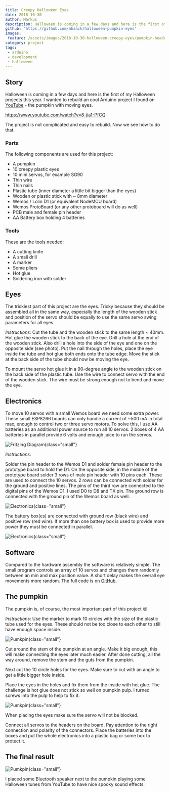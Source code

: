 ```yaml
---
title: Creepy Halloween Eyes
date: 2018-10-30
author: Markus
description: Halloween is coming in a few days and here is the first of my Halloween projects for 2018 - a creepy pumpkin watching you. Every step you take, every move you make is seen by this little guy.
github: 'https://github.com/mhaack/halloween-pumpkin-eyes'
images:
 feature: /assets/images/2018-10-30-halloween-creepy-eyes/pumpkin-header.jpg
category: project
tags:
 - arduino
 - development
 - halloween
---
```


## Story

Halloween is coming in a few days and here is the first of my Halloween projects this year. I wanted to rebuild an cool Arduino project I found on [YouTube](https://youtu.be/ryUNHPJ3leY) - the pumpkin with moving eyes.

https://www.youtube.com/watch?v=8-jia1-PfCQ

The project is not complicated and easy to rebuild. Now we see how to do that.

### Parts

The following components are used for this project:

- A pumpkin
- 10 creepy plastic eyes
- 10 mini servos, for example SG90
- Thin wire
- Thin nails
- Plastic tube (inner diameter a little bit bigger than the eyes)
- Wooden or plastic stick with ~ 8mm diameter
- Wemos / Lolin D1 (or equivalent NodeMCU board)
- Wemos ProtoBoard (or any other protoboard will do as well)
- PCB male and female pin header
- AA Battery box holding 4 batteries

### Tools

These are the tools needed:

- A cutting knife
- A small drill
- A marker
- Some pliers
- Hot glue
- Soldering iron with solder

## Eyes

The trickiest part of this project are the eyes. Tricky because they should be assembled all in the same way, especially the length of the wooden stick and position of the servo should be equally to use the same servo swing parameters for all eyes.

_Instructions:_
Cut the tube and the wooden stick to the same length ~ 40mm. Hot glue the wooden stick to the back of the eye. Drill a hole at the end of the wooden stick. Also drill a hole into the side of the eye and one on the opposite side (see photo). Put the nail through the holes, place the eye inside the tube and hot glue both ends onto the tube edge. Move the stick at the back side of the tube should now be moving the eye.

To mount the servo hot glue it in a 90-degree angle to the wooden stick on the back side of the plastic tube. Use the wire to connect servo with the end of the wooden stick. The wire must be strong enough not to bend and move the eye.

## Electronics

To move 10 servos with a small Wemos board we need some extra power. These small ESP8266 boards can only handle a current of ~500 mA in total max, enough to control two or three servo motors. To solve this, I use AA batteries as an additional power source to run all 10 servos. 2 boxes of 4 AA batteries in parallel provide 6 volts and enough juice to run the servos.

![Fritzing Diagram](/assets/images/2018-10-30-halloween-creepy-eyes/fritzing.png){class="small"}

_Instructions:_

Solder the pin header to the Wemos D1 and solder female pin header to the prototype board to hold the D1. On the opposite side, in the middle of the prototype board solder 3 rows of male pin header with 10 pins each. These are used to connect the 10 servos. 2 rows can be connected with solder for the ground and positive lines. The pins of the third row are connected to the digital pins of the Wemos D1. I used D0 to D8 and TX pin. The ground row is connected with the ground pin of the Wemos board as well.

![Electronics](/assets/images/2018-10-30-halloween-creepy-eyes/electronics-3.jpg){class="small"}

The battery box(es) are connected with ground row (black wire) and positive row (red wire). If more than one battery box is used to provide more power they must be connected in parallel.

![Electronics](/assets/images/2018-10-30-halloween-creepy-eyes/electronics-1.jpg){class="small"}

## Software

Compared to the hardware assembly the software is relatively simple. The small program controls an array of 10 servos and changes them randomly between an min and max position value. A short delay makes the overall eye movements more random. The full code is on [GitHub](https://github.com/mhaack/halloween-pumpkin-eyes).

## The pumpkin

The pumpkin is, of course, the most important part of this project 😉

_Instructions:_
Use the marker to mark 10 circles with the size of the plastic tube used for the eyes. These should not be too close to each other to still have enough space inside.

![Pumkpin](/assets/images/2018-10-30-halloween-creepy-eyes/pumpkin-1.jpg){class="small"}

Cut around the stem of the pumpkin at an angle. Make it big enough, this will make connecting the eyes later much easier. After done cutting, all the way around, remove the stem and the guts from the pumpkin.

Next cut the 10 circle holes for the eyes. Make sure to cut with an angle to get a little bigger hole inside.

Place the eyes in the holes and fix them from the inside with hot glue. The challenge is hot glue does not stick so well on pumpkin pulp. I turned screws into the pulp to help to fix it.

![Pumkpin](/assets/images/2018-10-30-halloween-creepy-eyes/pumpkin-2.jpg){class="small"}

When placing the eyes make sure the servo will not be blocked.

Connect all servos to the headers on the board. Pay attention to the right connection and polarity of the connectors. Place the batteries into the boxes and put the whole electronics into a plastic bag or some box to protect it.

## The final result

![Pumkpin](/assets/images/2018-10-30-halloween-creepy-eyes/pumpkin-3.jpg){class="small"}

I placed some Bluetooth speaker next to the pumpkin playing some Halloween tunes from YouTube to have nice spooky sound effects.

